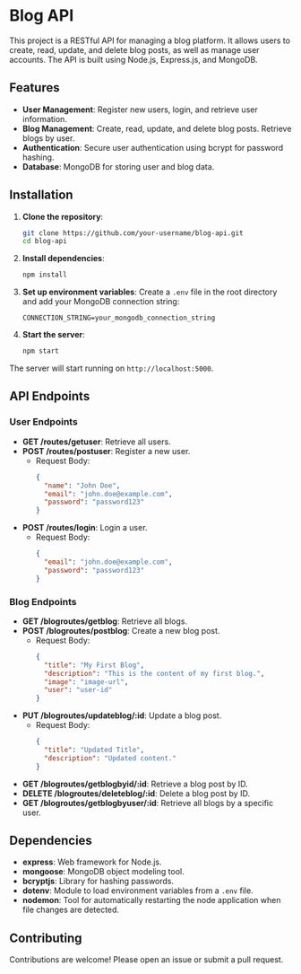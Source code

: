 # Blog API

This project is a RESTful API for managing a blog platform. It allows users to create, read, update, and delete blog posts, as well as manage user accounts. The API is built using Node.js, Express.js, and MongoDB.

## Features

- **User Management**: Register new users, login, and retrieve user information.
- **Blog Management**: Create, read, update, and delete blog posts. Retrieve blogs by user.
- **Authentication**: Secure user authentication using bcrypt for password hashing.
- **Database**: MongoDB for storing user and blog data.

## Installation

1. **Clone the repository**:
   ```bash
   git clone https://github.com/your-username/blog-api.git
   cd blog-api
   ```

2. **Install dependencies**:
   ```bash
   npm install
   ```

3. **Set up environment variables**:
   Create a `.env` file in the root directory and add your MongoDB connection string:
   ```
   CONNECTION_STRING=your_mongodb_connection_string
   ```

4. **Start the server**:
   ```bash
   npm start
   ```

The server will start running on `http://localhost:5000`.

## API Endpoints

### User Endpoints

- **GET /routes/getuser**: Retrieve all users.
- **POST /routes/postuser**: Register a new user.
  - Request Body:
    ```json
    {
      "name": "John Doe",
      "email": "john.doe@example.com",
      "password": "password123"
    }
    ```
- **POST /routes/login**: Login a user.
  - Request Body:
    ```json
    {
      "email": "john.doe@example.com",
      "password": "password123"
    }
    ```

### Blog Endpoints

- **GET /blogroutes/getblog**: Retrieve all blogs.
- **POST /blogroutes/postblog**: Create a new blog post.
  - Request Body:
    ```json
    {
      "title": "My First Blog",
      "description": "This is the content of my first blog.",
      "image": "image-url",
      "user": "user-id"
    }
    ```
- **PUT /blogroutes/updateblog/:id**: Update a blog post.
  - Request Body:
    ```json
    {
      "title": "Updated Title",
      "description": "Updated content."
    }
    ```
- **GET /blogroutes/getblogbyid/:id**: Retrieve a blog post by ID.
- **DELETE /blogroutes/deleteblog/:id**: Delete a blog post by ID.
- **GET /blogroutes/getblogbyuser/:id**: Retrieve all blogs by a specific user.

## Dependencies

- **express**: Web framework for Node.js.
- **mongoose**: MongoDB object modeling tool.
- **bcryptjs**: Library for hashing passwords.
- **dotenv**: Module to load environment variables from a `.env` file.
- **nodemon**: Tool for automatically restarting the node application when file changes are detected.

## Contributing

Contributions are welcome! Please open an issue or submit a pull request.

